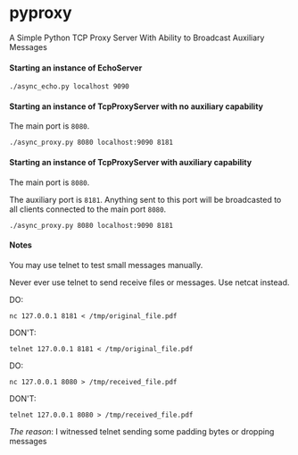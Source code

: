 pyproxy
=======

A Simple Python TCP Proxy Server With Ability to Broadcast Auxiliary Messages

#### Starting an instance of EchoServer

`./async_echo.py localhost 9090`

#### Starting an instance of TcpProxyServer with no auxiliary capability

The main port is `8080`.

`./async_proxy.py 8080 localhost:9090 8181`

#### Starting an instance of TcpProxyServer with auxiliary capability

The main port is `8080`.

The auxiliary port is `8181`. Anything sent to this port will be broadcasted to all clients connected to the main port `8080`.

`./async_proxy.py 8080 localhost:9090 8181`

#### Notes

You may use telnet to test small messages manually.

Never ever use telnet to send receive files or messages. Use netcat instead.

DO:

`nc 127.0.0.1 8181 < /tmp/original_file.pdf`

DON'T:

`telnet 127.0.0.1 8181 < /tmp/original_file.pdf`

DO:

`nc 127.0.0.1 8080 > /tmp/received_file.pdf`

DON'T:

`telnet 127.0.0.1 8080 > /tmp/received_file.pdf`

*The reason*: I witnessed telnet sending some padding bytes or dropping messages
